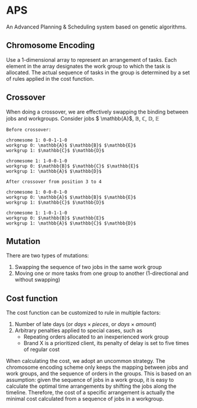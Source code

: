 # APS
An Advanced Planning & Scheduling system based on genetic algorithms.

## Chromosome Encoding
Use a 1-dimensional array to represent an arrangement of tasks. Each 
element in the array designates the work group to which
the task is allocated. The actual sequence of tasks in the group is 
determined by a set of rules applied in the cost function.

## Crossover
When doing a crossover, we are effectively swapping the binding between jobs and workgroups.
Consider jobs $ \mathbb{A}$, $\mathbb{B}$, $\mathbb{C}$, $\mathbb{D}$, $\mathbb{E}$
```
Before crossover:

chromesome 1: 0-0-1-1-0
workgrup 0: \mathbb{A}$ $\mathbb{B}$ $\mathbb{E}$ 
workgrup 1: $\mathbb{C}$ $\mathbb{D}$  

chromesome 1: 1-0-0-1-0
workgrup 0: $\mathbb{B}$ $\mathbb{C}$ $\mathbb{E}$ 
workgrup 1: \mathbb{A}$ $\mathbb{D}$  

After crossover from position 3 to 4

chromesome 1: 0-0-0-1-0
workgrup 0: \mathbb{A}$ $\mathbb{B}$ $\mathbb{E}$ 
workgrup 1: $\mathbb{C}$ $\mathbb{D}$  

chromesome 1: 1-0-1-1-0
workgrup 0: $\mathbb{B}$ $\mathbb{E}$ 
workgrup 1: \mathbb{A}$ $\mathbb{C}$ $\mathbb{D}$  

```
## Mutation
There are two types of mutations:
1. Swapping the sequence of two jobs in the same work group
2. Moving one or more tasks from one group to another (1-directional and without swapping)

## Cost function
The cost function can be customized to rule in multiple factors:
1. Number of late days (or $days \times pieces$, or $days \times amount$)
2. Arbitrary penalties applied to special cases, such as 
    * Repeating orders allocated to an inexperienced work group
    * Brand X is a prioritized client, its penalty of delay is set to five times of regular cost

When calculating the cost, we adopt an uncommon strategy. The chromosome encoding scheme only
keeps the mapping between jobs and work groups, and the sequence of orders in the groups. This is
based on an assumption: given the sequence of jobs in a work group, it is easy to calculate the 
optimal time arrangements by shifting the jobs along the timeline. Therefore, the cost of a 
specific arrangement is actually the minimal cost calculated from a sequence of jobs in a workgroup.

